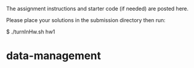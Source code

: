 The assignment instructions and starter code (if needed) are posted here.

Please place your solutions in the submission directory then run:

$ ./turnInHw.sh hw1

# data-management
